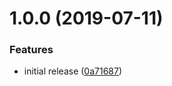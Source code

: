 # 1.0.0 (2019-07-11)


### Features

* initial release ([0a71687](https://github.com/innovationnorway/terraform-azurerm-service-bus/commit/0a71687))
